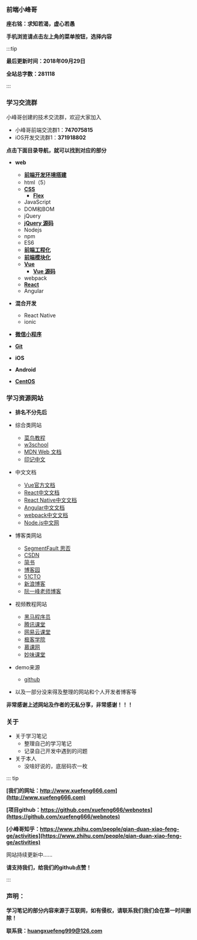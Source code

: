 ### 前端小峰哥

**座右铭：求知若渴，虚心若愚**

**手机浏览请点击左上角的菜单按钮，选择内容**

:::tip

**最后更新时间：2018年09月29日**

**全站总字数：281118**

:::


### 学习交流群
小峰哥创建的技术交流群，欢迎大家加入
* 小峰哥前端交流群1：**747075815**
* iOS开发交流群1：**371918802**

**点击下面目录导航，就可以找到对应的部分**

* **web**
    * [**前端开发环境搭建**](http://www.xuefeng666.com/WebSDE/index.html)
    * html（5）
    * [**CSS**](http://www.xuefeng666.com/CSS/index.html)
        * [**Flex**](http://www.xuefeng666.com/CSS/Flex/index.html)
    * JavaScript
    * DOM和BOM
    * jQuery
    * [**jQuery 源码**](http://www.xuefeng666.com/jQuery/jQuerySrc/index.html)
    * Nodejs
    * npm
    * ES6
    * [**前端工程化**](http://www.xuefeng666.com/WebGCH/index.html)
    * [**前端模块化**](http://www.xuefeng666.com/Module/index.html)
    * [**Vue**](http://www.xuefeng666.com/Vue/index.html)
        * [**Vue 源码**](http://www.xuefeng666.com/Vue/VueSrc/index.html)
    * webpack
    * [**React**](http://www.xuefeng666.com/React/index.html)
    * Angular
    

* **混合开发**
    * React Native
    * ionic

* [**微信小程序**](http://www.xuefeng666.com/miniprogram/index.html)
* [**Git**](http://www.xuefeng666.com/Git/index.html)
* **iOS**
* **Android**
* [**CentOS**](http://www.xuefeng666.com/CentOS/CentOS/index.html)

### 学习资源网站
* **排名不分先后**
* 综合类网站
    * [菜鸟教程](http://www.runoob.com/)
    * [w3school](http://www.w3school.com.cn/)
    * [MDN Web 文档](https://developer.mozilla.org/zh-CN/)
    * [印记中文](https://docschina.org/)

* 中文文档
    * [Vue官方文档](https://cn.vuejs.org/)
    * [React中文文档](https://doc.react-china.org/)
    * [React Native中文文档](https://reactnative.cn/)
    * [Angular中文文档](http://www.angularjs.net.cn/)
    * [webpack中文文档](https://www.webpackjs.com/)
    * [Node.js中文网](http://nodejs.cn/)

* 博客类网站
    * [SegmentFault 思否](https://segmentfault.com/)
    * [CSDN](https://www.csdn.net/)
    * [简书](https://www.jianshu.com/)
    * [博客园](https://www.cnblogs.com/)
    * [51CTO](https://www.51cto.com/)
    * [新浪博客](http://blog.sina.com.cn/)
    * [阮一峰老师博客](http://www.ruanyifeng.com/home.html)

* 视频教程网站
    * [黑马程序员](http://www.itheima.com/)
    * [腾讯课堂](https://ke.qq.com/)
    * [网易云课堂](http://study.163.com/)
    * [极客学院](https://www.jikexueyuan.com/)
    * [慕课网](https://www.imooc.com/)
    * [妙味课堂](https://www.miaov.com/)

* demo来源
    * [github](https://github.com/)

* 以及一部分没来得及整理的网站和个人开发者博客等

**非常感谢上述网站及作者的无私分享，非常感谢！！！**

### 关于
* 关于学习笔记
    * 整理自己的学习笔记
    * 记录自己开发中遇到的问题
* 关于本人
    * 没啥好说的，底层码农一枚

::: tip


 **[我们的网址：http://www.xuefeng666.com](http://www.xuefeng666.com)**

 **[项目github：https://github.com/xuefeng666/webnotes](https://github.com/xuefeng666/webnotes)**

 **[小峰哥知乎：https://www.zhihu.com/people/qian-duan-xiao-feng-ge/activities](https://www.zhihu.com/people/qian-duan-xiao-feng-ge/activities)**

网站持续更新中......

**请支持我们，给我们的github点赞！**

:::


### 声明：
**学习笔记的部分内容来源于互联网，如有侵权，请联系我们我们会在第一时间删除！**

**联系我：huangxuefeng999@126.com**
